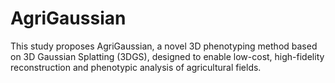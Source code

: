 # AgriGaussian
This study proposes AgriGaussian, a novel 3D phenotyping method based on 3D Gaussian Splatting (3DGS), designed to enable low-cost, high-fidelity reconstruction and phenotypic analysis of agricultural fields.
